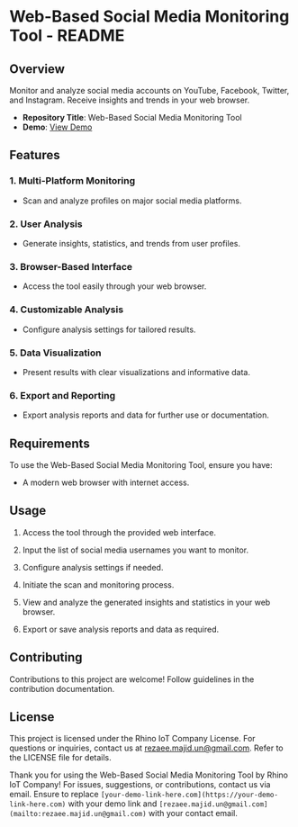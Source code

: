 # Web-Based Social Media Monitoring Tool - README

## Overview

Monitor and analyze social media accounts on YouTube, Facebook, Twitter, and Instagram. Receive insights and trends in your web browser.

- **Repository Title**: Web-Based Social Media Monitoring Tool
- **Demo**: [View Demo](https://youtu.be/cT9PvCEapsY)

## Features

### 1. Multi-Platform Monitoring
- Scan and analyze profiles on major social media platforms.

### 2. User Analysis
- Generate insights, statistics, and trends from user profiles.

### 3. Browser-Based Interface
- Access the tool easily through your web browser.

### 4. Customizable Analysis
- Configure analysis settings for tailored results.

### 5. Data Visualization
- Present results with clear visualizations and informative data.

### 6. Export and Reporting
- Export analysis reports and data for further use or documentation.

## Requirements

To use the Web-Based Social Media Monitoring Tool, ensure you have:

- A modern web browser with internet access.

## Usage

1. Access the tool through the provided web interface.

2. Input the list of social media usernames you want to monitor.

3. Configure analysis settings if needed.

4. Initiate the scan and monitoring process.

5. View and analyze the generated insights and statistics in your web browser.

6. Export or save analysis reports and data as required.

## Contributing

Contributions to this project are welcome! Follow guidelines in the contribution documentation.

## License

This project is licensed under the Rhino IoT Company License. For questions or inquiries, contact us at [rezaee.majid.un@gmail.com](mailto:rezaee.majid.un@gmail.com). Refer to the LICENSE file for details.

Thank you for using the Web-Based Social Media Monitoring Tool by Rhino IoT Company! For issues, suggestions, or contributions, contact us via email. Ensure to replace `[your-demo-link-here.com](https://your-demo-link-here.com)` with your demo link and `[rezaee.majid.un@gmail.com](mailto:rezaee.majid.un@gmail.com)` with your contact email.

